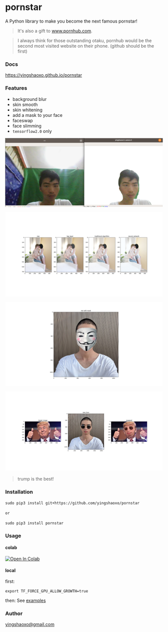 # pornstar

A Python library to make you become the next famous pornstar!

> It's also a gift to www.pornhub.com.

> I always think for those outstanding otaku, pornhub would be the second most visited website on their phone. (github should be the first)

### Docs
https://yingshaoxo.github.io/pornstar

### Features
* background blur
* skin smooth
* skin whitening
* add a mask to your face
* faceswap
* face slimming
* `tensorflow2.0` only

![Feature1](Feature_0.png)

![Feature1](Feature_1.png)

![Feature2](Feature_2.png)

![Feature3](Feature_3.png)

> trump is the best!


### Installation
```
sudo pip3 install git+https://github.com/yingshaoxo/pornstar

or 

sudo pip3 install pornstar
```


### Usage
#### colab
[![Open In Colab](https://colab.research.google.com/assets/colab-badge.svg)](https://colab.research.google.com/github/yingshaoxo/pornstar/blob/master/example/colab.ipynb)

#### local
first:
```
export TF_FORCE_GPU_ALLOW_GROWTH=true
```

then:
See [examples](https://github.com/yingshaoxo/pornstar/tree/master/example)


### Author

yingshaoxo@gmail.com
